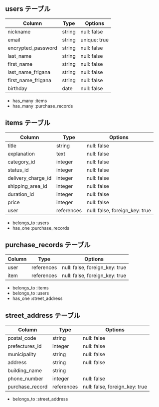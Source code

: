 ## users テーブル

| Column              | Type    | Options      |
| ----------          | ------  | -----------  |
| nickname            | string  | null: false  |
| email               | string  | unique: true |
| encrypted_password  | string  | null: false  |
| last_name           | string  | null: false  |
| first_name          | string  | null: false  |
| last_name_frigana   | string  | null: false  |
| first_name_frigana  | string  | null: false  |
| birthday            | date    | null: false  |

- has_many :items
- has_many :purchase_records

## items テーブル

| Column             | Type       | Options     |
| ----------         | ---------  | ----------- |
| title              | string     | null: false |
| explanation        | text       | null: false |
| category_id        | integer    | null: false |
| status_id          | integer    | null: false |
| delivery_charge_id | integer    | null: false |
| shipping_area_id   | integer    | null: false |
| duration_id        | integer    | null: false |
| price              | integer    | null: false |
| user               | references | null: false, foreign_key: true |

- belongs_to :users
- has_one :purchase_records

## purchase_records テーブル

| Column        | Type        | Options                        |
| ----------    | ---------   | -----------                    |
| user          | references  | null: false, foreign_key: true |
| item          | references  | null: false, foreign_key: true |

- belongs_to :items
- belongs_to :users
- has_one :street_address

## street_address テーブル

| Column          | Type       | Options     |
| ----------      | ---------  | ----------- |
| postal_code     | string     | null: false |
| prefectures_id  | integer    | null: false |
| municipality    | string     | null: false |
| address         | string     | null: false |
| building_name   | string     |             |
| phone_number    | integer    | null: false |
| purchase_record | references | null: false, foreign_key: true |

- belongs_to :street_address